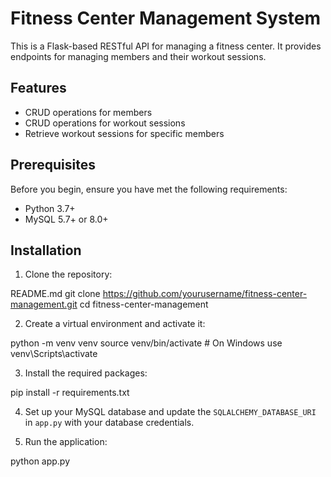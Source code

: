 # Fitness Center Management System

This is a Flask-based RESTful API for managing a fitness center. It provides endpoints for managing members and their workout sessions.

## Features

- CRUD operations for members
- CRUD operations for workout sessions
- Retrieve workout sessions for specific members

## Prerequisites

Before you begin, ensure you have met the following requirements:

- Python 3.7+
- MySQL 5.7+ or 8.0+

## Installation

1. Clone the repository:

README.md
git clone https://github.com/yourusername/fitness-center-management.git cd fitness-center-management


2. Create a virtual environment and activate it:

python -m venv venv source venv/bin/activate # On Windows use venv\Scripts\activate


3. Install the required packages:

pip install -r requirements.txt


4. Set up your MySQL database and update the `SQLALCHEMY_DATABASE_URI` in `app.py` with your database credentials.

5. Run the application:

python app.py
